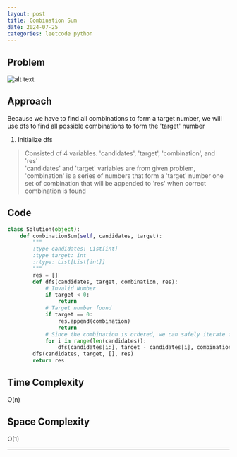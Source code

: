 ```yaml
---
layout: post
title: Combination Sum
date: 2024-07-25
categories: leetcode python
---
```

## Problem
![alt text](/blog/public/img/CombinationSum.png)

## Approach
Because we have to find all combinations to form a target number, we will use dfs to find all possible combinations to form the 'target' number

1. Initialize dfs
> Consisted of 4 variables. 'candidates', 'target', 'combination', and 'res'  
'candidates' and 'target' variables are from given problem, 'combination' is a series of numbers that form a 'target' number one set of combination that will be appended to 'res' when correct combination is found
## Code
```python
class Solution(object):
    def combinationSum(self, candidates, target):
        """
        :type candidates: List[int]
        :type target: int
        :rtype: List[List[int]]
        """
        res = []
        def dfs(candidates, target, combination, res):
            # Invalid Number
            if target < 0:
                return
            # Target number found
            if target == 0:
                res.append(combination)
                return
            # Since the combination is ordered, we can safely iterate from the smallest number to the biggest number
            for i in range(len(candidates)):
                dfs(candidates[i:], target - candidates[i], combination + [candidates[i]], res)
        dfs(candidates, target, [], res)
        return res
```
## Time Complexity
O(n)
> 

## Space Complexity
O(1)
> 

---